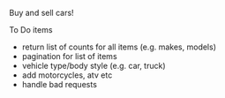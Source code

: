 Buy and sell cars!

To Do items
- return list of counts for all items (e.g. makes, models)
- pagination for list of items
- vehicle type/body style (e.g. car, truck)
- add motorcycles, atv etc
- handle bad requests
